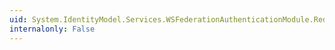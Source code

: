 ```yaml
---
uid: System.IdentityModel.Services.WSFederationAuthenticationModule.RedirectingToIdentityProvider
internalonly: False
---
```

